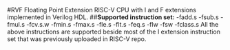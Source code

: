 #RVF Floating Point Extension
RISC-V CPU with I and F extensions implemented in Verilog HDL.
##**Supported instruction set:**
-fadd.s
-fsub.s
-fmul.s
-fcv.s.w
-fmin.s
-fmax.s
-fle.s
-flt.s
-feq.s
-flw
-fsw
-fclass.s
All the above instructions are supported beside most of the I extension instruction set that was previously uploaded in RISC-V repo.
